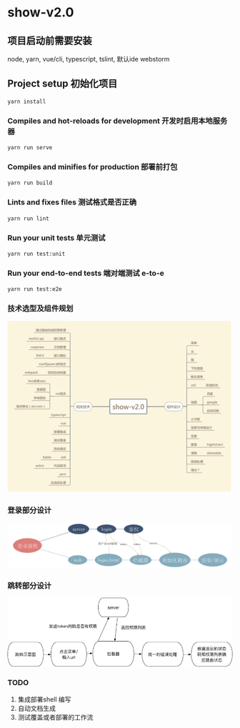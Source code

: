 # show-v2.0
## 项目启动前需要安装
node, yarn, vue/cli, typescript, tslint, 默认ide webstorm
## Project setup 初始化项目
```
yarn install
```

### Compiles and hot-reloads for development  开发时启用本地服务器
```
yarn run serve
```

### Compiles and minifies for production 部署前打包
```
yarn run build
```

### Lints and fixes files 测试格式是否正确
```
yarn run lint
```

### Run your unit tests  单元测试
```
yarn run test:unit
```

### Run your end-to-end tests 端对端测试 e-to-e
```
yarn run test:e2e
```
### 技术选型及组件规划
![show-v2.0技术选型及组件规划](./doc/show-v2.0.png)

### 登录部分设计
![登录流程](./doc/登录流程.png)

### 跳转部分设计
![跳转流程](./doc/跳转说明.jpg)

### TODO
1. 集成部署shell 编写
2. 自动文档生成
3. 测试覆盖或者部署的工作流